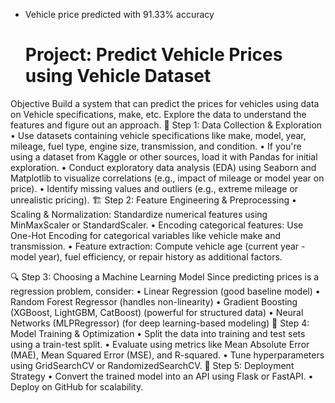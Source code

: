 * Vehicle price predicted with 91.33% accuracy

  # Project: Predict Vehicle Prices using Vehicle Dataset 
Objective
Build a system that can predict the prices for vehicles using data on Vehicle specifications, make, etc. Explore the data to understand the features and figure out an approach. 
🚗 Step 1: Data Collection & Exploration
•	Use datasets containing vehicle specifications like make, model, year, mileage, fuel type, engine size, transmission, and condition.
•	If you're using a dataset from Kaggle or other sources, load it with Pandas for initial exploration.
•	Conduct exploratory data analysis (EDA) using Seaborn and Matplotlib to visualize correlations (e.g., impact of mileage or model year on price).
•	Identify missing values and outliers (e.g., extreme mileage or unrealistic pricing).
🏗 Step 2: Feature Engineering & Preprocessing
•	Scaling & Normalization: Standardize numerical features using MinMaxScaler or StandardScaler.
•	Encoding categorical features: Use One-Hot Encoding for categorical variables like vehicle make and transmission.
•	Feature extraction: Compute vehicle age (current year - model year), fuel efficiency, or repair history as additional factors.

🔍 Step 3: Choosing a Machine Learning Model
Since predicting prices is a regression problem, consider:
•	Linear Regression (good baseline model)
•	Random Forest Regressor (handles non-linearity)
•	Gradient Boosting (XGBoost, LightGBM, CatBoost) (powerful for structured data)
•	Neural Networks (MLPRegressor) (for deep learning-based modeling)
📏 Step 4: Model Training & Optimization
•	Split the data into training and test sets using a train-test split.
•	Evaluate using metrics like Mean Absolute Error (MAE), Mean Squared Error (MSE), and R-squared.
•	Tune hyperparameters using GridSearchCV or RandomizedSearchCV.
🚀 Step 5: Deployment Strategy
•	Convert the trained model into an API using Flask or FastAPI.
•	Deploy on GitHub for scalability.

